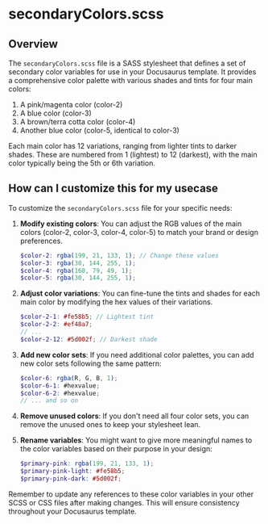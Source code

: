 # secondaryColors.scss

## Overview

The `secondaryColors.scss` file is a SASS stylesheet that defines a set of secondary color variables for use in your Docusaurus template. It provides a comprehensive color palette with various shades and tints for four main colors:

1. A pink/magenta color (color-2)
2. A blue color (color-3)
3. A brown/terra cotta color (color-4)
4. Another blue color (color-5, identical to color-3)

Each main color has 12 variations, ranging from lighter tints to darker shades. These are numbered from 1 (lightest) to 12 (darkest), with the main color typically being the 5th or 6th variation.

## How can I customize this for my usecase

To customize the `secondaryColors.scss` file for your specific needs:

1. **Modify existing colors**: You can adjust the RGB values of the main colors (color-2, color-3, color-4, color-5) to match your brand or design preferences.

   ```scss
   $color-2: rgba(199, 21, 133, 1); // Change these values
   $color-3: rgba(30, 144, 255, 1);
   $color-4: rgba(160, 79, 49, 1);
   $color-5: rgba(30, 144, 255, 1);
   ```

2. **Adjust color variations**: You can fine-tune the tints and shades for each main color by modifying the hex values of their variations.

   ```scss
   $color-2-1: #fe58b5; // Lightest tint
   $color-2-2: #ef48a7;
   // ...
   $color-2-12: #5d002f; // Darkest shade
   ```

3. **Add new color sets**: If you need additional color palettes, you can add new color sets following the same pattern:

   ```scss
   $color-6: rgba(R, G, B, 1);
   $color-6-1: #hexvalue;
   $color-6-2: #hexvalue;
   // ... and so on
   ```

4. **Remove unused colors**: If you don't need all four color sets, you can remove the unused ones to keep your stylesheet lean.

5. **Rename variables**: You might want to give more meaningful names to the color variables based on their purpose in your design:

   ```scss
   $primary-pink: rgba(199, 21, 133, 1);
   $primary-pink-light: #fe58b5;
   $primary-pink-dark: #5d002f;
   ```

Remember to update any references to these color variables in your other SCSS or CSS files after making changes. This will ensure consistency throughout your Docusaurus template.
